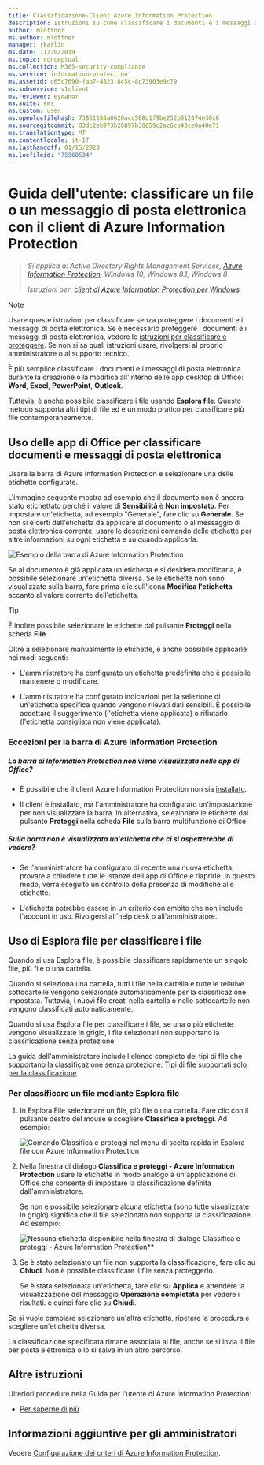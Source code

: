 ```yaml
---
title: Classificazione-Client Azure Information Protection
description: Istruzioni su come classificare i documenti e i messaggi di posta elettronica quando si usa il client di Azure Information Protection per Windows.
author: mlottner
ms.author: mlottner
manager: rkarlin
ms.date: 11/30/2019
ms.topic: conceptual
ms.collection: M365-security-compliance
ms.service: information-protection
ms.assetid: d65c7690-fab7-4823-845c-8c73903e9c79
ms.subservice: v1client
ms.reviewer: eymanor
ms.suite: ems
ms.custom: user
ms.openlocfilehash: 73851184a8620acc568d1f9be252b512074e30c6
ms.sourcegitcommit: 03dc2eb973b20897b30659c2ac6cb43ce0a40e71
ms.translationtype: MT
ms.contentlocale: it-IT
ms.lasthandoff: 01/15/2020
ms.locfileid: "75960534"
---
```

# <a name="user-guide-classify-a-file-or-email-with-the-azure-information-protection-client"></a>Guida dell'utente: classificare un file o un messaggio di posta elettronica con il client di Azure Information Protection

>*Si applica a: Active Directory Rights Management Services, [Azure Information Protection](https://azure.microsoft.com/pricing/details/information-protection), Windows 10, Windows 8.1, Windows 8*
>
> *Istruzioni per: [client di Azure Information Protection per Windows](../faqs.md#whats-the-difference-between-the-azure-information-protection-client-and-the-azure-information-protection-unified-labeling-client)*

> [!NOTE]
> Usare queste istruzioni per classificare senza proteggere i documenti e i messaggi di posta elettronica. Se è necessario proteggere i documenti e i messaggi di posta elettronica, vedere le [istruzioni per classificare e proteggere](client-classify-protect.md). Se non si sa quali istruzioni usare, rivolgersi al proprio amministratore o al supporto tecnico.

È più semplice classificare i documenti e i messaggi di posta elettronica durante la creazione o la modifica all'interno delle app desktop di Office: **Word**, **Excel**, **PowerPoint**, **Outlook**. 

Tuttavia, è anche possibile classificare i file usando **Esplora file**. Questo metodo supporta altri tipi di file ed è un modo pratico per classificare più file contemporaneamente. 

## <a name="using-office-apps-to-classify-your-documents-and-emails"></a>Uso delle app di Office per classificare documenti e messaggi di posta elettronica

Usare la barra di Azure Information Protection e selezionare una delle etichette configurate. 

L'immagine seguente mostra ad esempio che il documento non è ancora stato etichettato perché il valore di **Sensibilità** è **Non impostato**. Per impostare un'etichetta, ad esempio "Generale", fare clic su **Generale**. Se non si è certi dell'etichetta da applicare al documento o al messaggio di posta elettronica corrente, usare le descrizioni comando delle etichette per altre informazioni su ogni etichetta e su quando applicarla. 

![Esempio della barra di Azure Information Protection](../media/info-protect-bar-not-set-callout.png)

Se al documento è già applicata un'etichetta e si desidera modificarla, è possibile selezionare un'etichetta diversa. Se le etichette non sono visualizzate sulla barra, fare prima clic sull'icona **Modifica l'etichetta** accanto al valore corrente dell'etichetta.

> [!TIP]
> È inoltre possibile selezionare le etichette dal pulsante **Proteggi** nella scheda **File**.

Oltre a selezionare manualmente le etichette, è anche possibile applicarle nei modi seguenti:

- L'amministratore ha configurato un'etichetta predefinita che è possibile mantenere o modificare.

- L'amministratore ha configurato indicazioni per la selezione di un'etichetta specifica quando vengono rilevati dati sensibili. È possibile accettare il suggerimento (l'etichetta viene applicata) o rifiutarlo (l'etichetta consigliata non viene applicata).

### <a name="exceptions-for-the-azure-information-protection-bar"></a>Eccezioni per la barra di Azure Information Protection 

##### <a name="dont-see-this-information-protection-bar-in-your-office-apps"></a>La barra di Information Protection non viene visualizzata nelle app di Office?

- È possibile che il client Azure Information Protection non sia [installato](install-client-app.md).

- Il client è installato, ma l'amministratore ha configurato un'impostazione per non visualizzare la barra. In alternativa, selezionare le etichette dal pulsante **Proteggi** nella scheda **File** sulla barra multifunzione di Office. 

##### <a name="is-the-label-that-you-expect-to-see-not-displayed-on-the-bar"></a>Sulla barra non è visualizzata un'etichetta che ci si aspetterebbe di vedere? 

- Se l'amministratore ha configurato di recente una nuova etichetta, provare a chiudere tutte le istanze dell'app di Office e riaprirle. In questo modo, verrà eseguito un controllo della presenza di modifiche alle etichette.

- L'etichetta potrebbe essere in un criterio con ambito che non include l'account in uso. Rivolgersi all'help desk o all'amministratore.


## <a name="using-file-explorer-to-classify-files"></a>Uso di Esplora file per classificare i file

Quando si usa Esplora file, è possibile classificare rapidamente un singolo file, più file o una cartella. 

Quando si seleziona una cartella, tutti i file nella cartella e tutte le relative sottocartelle vengono selezionate automaticamente per la classificazione impostata. Tuttavia, i nuovi file creati nella cartella o nelle sottocartelle non vengono classificati automaticamente.

Quando si usa Esplora file per classificare i file, se una o più etichette vengono visualizzate in grigio, i file selezionati non supportano la classificazione senza protezione.

La guida dell'amministratore include l'elenco completo dei tipi di file che supportano la classificazione senza protezione: [Tipi di file supportati solo per la classificazione](client-admin-guide-file-types.md#file-types-supported-for-classification-only).

### <a name="to-classify-a-file-by-using-file-explorer"></a>Per classificare un file mediante Esplora file

1. In Esplora File selezionare un file, più file o una cartella. Fare clic con il pulsante destro del mouse e scegliere **Classifica e proteggi**. Ad esempio:
    
    ![Comando Classifica e proteggi nel menu di scelta rapida in Esplora file con Azure Information Protection](../media/right-click-classify-protect-folder.png)

2. Nella finestra di dialogo **Classifica e proteggi - Azure Information Protection** usare le etichette in modo analogo a un'applicazione di Office che consente di impostare la classificazione definita dall'amministratore. 
    
    Se non è possibile selezionare alcuna etichetta (sono tutte visualizzate in grigio) significa che il file selezionato non supporta la classificazione. Ad esempio:
    
    ![Nessuna etichetta disponibile nella finestra di dialogo Classifica e proteggi - Azure Information Protection**](../media/info-protect-dialog-labels-dimmed.png)

3. Se è stato selezionato un file non supporta la classificazione, fare clic su **Chiudi**. Non è possibile classificare il file senza proteggerlo.
    
    Se è stata selezionata un'etichetta, fare clic su **Applica** e attendere la visualizzazione del messaggio **Operazione completata** per vedere i risultati. e quindi fare clic su **Chiudi**.

Se si vuole cambiare selezionare un'altra etichetta, ripetere la procedura e scegliere un'etichetta diversa.

La classificazione specificata rimane associata al file, anche se si invia il file per posta elettronica o lo si salva in un altro percorso. 
## <a name="other-instructions"></a>Altre istruzioni
Ulteriori procedure nella Guida per l'utente di Azure Information Protection:

- [Per saperne di più](client-user-guide.md#what-do-you-want-to-do)

## <a name="additional-information-for-administrators"></a>Informazioni aggiuntive per gli amministratori    
Vedere [Configurazione dei criteri di Azure Information Protection](../configure-policy.md).

